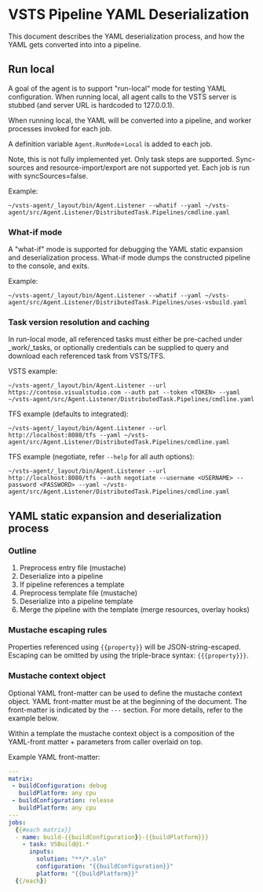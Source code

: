# VSTS Pipeline YAML Deserialization

This document describes the YAML deserialization process, and how the YAML gets converted into into a pipeline.

## Run local

A goal of the agent is to support "run-local" mode for testing YAML configuration. When running local, all agent calls to the VSTS server is stubbed (and server URL is hardcoded to 127.0.0.1).

When running local, the YAML will be converted into a pipeline, and worker processes invoked for each job.

A definition variable `Agent.RunMode`=`Local` is added to each job.

Note, this is not fully implemented yet. Only task steps are supported. Sync-sources and resource-import/export are not supported yet. Each job is run with syncSources=false.

Example:
```
~/vsts-agent/_layout/bin/Agent.Listener --whatif --yaml ~/vsts-agent/src/Agent.Listener/DistributedTask.Pipelines/cmdline.yaml
```

### What-if mode

A "what-if" mode is supported for debugging the YAML static expansion and deserialization process. What-if mode dumps the constructed pipeline to the console, and exits.

Example:
```
~/vsts-agent/_layout/bin/Agent.Listener --whatif --yaml ~/vsts-agent/src/Agent.Listener/DistributedTask.Pipelines/uses-vsbuild.yaml
```

### Task version resolution and caching

In run-local mode, all referenced tasks must either be pre-cached under \_work/\_tasks, or optionally credentials can be supplied to query and download each referenced task from VSTS/TFS.

VSTS example:
```
~/vsts-agent/_layout/bin/Agent.Listener --url https://contoso.visualstudio.com --auth pat --token <TOKEN> --yaml ~/vsts-agent/src/Agent.Listener/DistributedTask.Pipelines/cmdline.yaml
```

TFS example (defaults to integrated):
```
~/vsts-agent/_layout/bin/Agent.Listener --url http://localhost:8080/tfs --yaml ~/vsts-agent/src/Agent.Listener/DistributedTask.Pipelines/cmdline.yaml
```

TFS example (negotiate, refer `--help` for all auth options):
```
~/vsts-agent/_layout/bin/Agent.Listener --url http://localhost:8080/tfs --auth negotiate --username <USERNAME> --password <PASSWORD> --yaml ~/vsts-agent/src/Agent.Listener/DistributedTask.Pipelines/cmdline.yaml
```

## YAML static expansion and deserialization process

### Outline

1. Preprocess entry file (mustache)
1. Deserialize into a pipeline
1. If pipeline references a template
 1. Preprocess template file (mustache)
 1. Deserialize into a pipeline template
 1. Merge the pipeline with the template (merge resources, overlay hooks)

### Mustache escaping rules

Properties referenced using `{{property}}` will be JSON-string-escaped. Escaping can be omitted by using the triple-brace syntax: `{{{property}}}`.

### Mustache context object

Optional YAML front-matter can be used to define the mustache context object. YAML front-matter must be at the beginning of the document. The front-matter is indicated by the `---` section. For more details, refer to the example below.

Within a template the mustache context object is a composition of the YAML-front matter + parameters from caller overlaid on top.

Example YAML front-matter:

```yaml
---
matrix:
 - buildConfiguration: debug
   buildPlatform: any cpu
 - buildConfiguration: release
   buildPlatform: any cpu
---
jobs:
  {{#each matrix}}
  - name: build-{{buildConfiguration}}-{{buildPlatform}}}
    - task: VSBuild@1.*
      inputs:
        solution: "**/*.sln"
        configuration: "{{buildConfiguration}}"
        platform: "{{buildPlatform}}"
  {{/each}}
```
